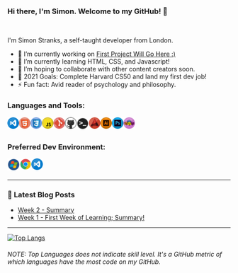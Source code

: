 ### Hi there, I'm Simon. Welcome to my GitHub! 👋

<br>

I'm Simon Stranks, a self-taught developer from London.

- 🔭 I’m currently working on [First Project Will Go Here :)]()
- 🌱 I’m currently learning HTML, CSS, and Javascript!
- 👯 I’m hoping to collaborate with other content creators soon.
- 🥅 2021 Goals: Complete Harvard CS50 and land my first dev job!
- ⚡ Fun fact: Avid reader of psychology and philosophy.

### Languages and Tools:

<img align="left" alt="Visual Studio Code" width="26px" title ="VSCode" src="https://github.com/SStranks/MyFirstRepository/blob/master/Icons/VSCode2.png" />
<img align="left" alt="HTML5" width="26px" title ="HTML5" src="https://github.com/SStranks/MyFirstRepository/blob/master/Icons/HTML.png" />
<img align="left" alt="CSS3" width="26px" title ="CSS3" src="https://github.com/SStranks/MyFirstRepository/blob/master/Icons/CSS.png" />
<img align="left" alt="CSS3" width="26px" title ="JavaScript" src="https://github.com/SStranks/MyFirstRepository/blob/master/Icons/JS.png" />
<img align="left" alt="Git" width="26px" title ="GIT" src="https://github.com/SStranks/MyFirstRepository/blob/master/Icons/GIT.png" />
<img align="left" alt="GitHub" width="26px" title ="GitHub" src="https://github.com/SStranks/MyFirstRepository/blob/master/Icons/GitHub.png" />
<img align="left" alt="Terminal" width="28px" title ="Terminal" src="https://github.com/SStranks/MyFirstRepository/blob/master/Icons/Terminal.png" />
<img align="left" alt="Terminal" width="26px" title ="AutoCAD" src="https://github.com/SStranks/MyFirstRepository/blob/master/Icons/CAD.png" />
<img align="left" alt="Terminal" width="26px" title ="Adobe Illustrator" src="https://github.com/SStranks/MyFirstRepository/blob/master/Icons/Ai.png" />
<img align="left" alt="Terminal" width="26px" title ="Adobe Photoshop" src="https://github.com/SStranks/MyFirstRepository/blob/master/Icons/Ps.png" />
<img align="left" alt="Terminal" width="26px" title ="VBA" src="https://github.com/SStranks/MyFirstRepository/blob/master/Icons/VBA.png" />

<br>
<br>

### Preferred Dev Environment:

<img align="left" alt="CSS3" width="28px" title ="Microsoft Windows" src="https://github.com/SStranks/MyFirstRepository/blob/master/Icons/OS_Windows.png" />
<img align="left" alt="CSS3" width="26px" title ="Chrome" src="https://github.com/SStranks/MyFirstRepository/blob/master/Icons/Chrome.png" />
<img align="left" alt="Visual Studio Code" title ="VSCode" width="26px" src="https://github.com/SStranks/MyFirstRepository/blob/master/Icons/VSCode2.png" />

<br>
<br>

---

### 📕 Latest Blog Posts

<!-- BLOG-POST-LIST:START -->
- [Week 2 - Summary](https://dev.to/sstranks/week-2-summary-3kdd)
- [Week 1 - First Week of Learning; Summary!](https://dev.to/sstranks/week-1-first-week-of-learning-summary-2eo4)
<!-- BLOG-POST-LIST:END -->

---

[![Top Langs](https://github-readme-stats.vercel.app/api/top-langs/?username=SStranks&layout=compact)](https://github.com/SStranks/github-readme-stats)

###### NOTE: Top Languages does not indicate skill level. It's a GitHub metric of which languages have the most code on my GitHub.
